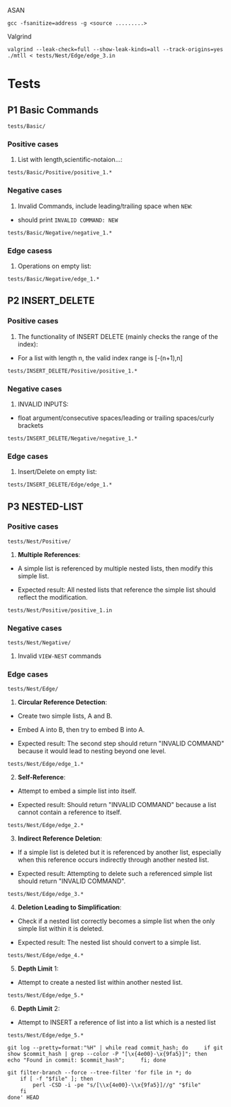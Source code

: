 ASAN
```
gcc -fsanitize=address -g <source .........>
```

Valgrind
```
valgrind --leak-check=full --show-leak-kinds=all --track-origins=yes ./mtll < tests/Nest/Edge/edge_3.in
```

# Tests

## P1 Basic Commands

`tests/Basic/`

### Positive cases

1. List with length,scientific-notaion...:

`tests/Basic/Positive/positive_1.*`

  

### Negative cases

1. Invalid Commands, include leading/trailing space when `NEW`:

- should print `INVALID COMMAND: NEW`

`tests/Basic/Negative/negative_1.*`

  

### Edge casess

1. Operations on empty list:

`tests/Basic/Negative/edge_1.*`

  

## P2 INSERT_DELETE

### Positive cases

1. The functionality of INSERT DELETE (mainly checks the range of the index):

- For a list with length n, the valid index range is [-(n+1),n]

`tests/INSERT_DELETE/Positive/positive_1.*`


### Negative cases

1. INVALID INPUTS:

- float argument/consecutive spaces/leading or trailing spaces/curly brackets

`tests/INSERT_DELETE/Negative/negative_1.*`

  

### Edge cases

1. Insert/Delete on empty list:

`tests/INSERT_DELETE/Edge/edge_1.*`

  

## P3 NESTED-LIST

### Positive cases

`tests/Nest/Positive/`

1. **Multiple References**:

- A simple list is referenced by multiple nested lists, then modify this simple list.

- Expected result: All nested lists that reference the simple list should reflect the modification.

`tests/Nest/Positive/positive_1.in`

  

### Negative cases

`tests/Nest/Negative/`

1. Invalid `VIEW-NEST` commands

### Edge cases

`tests/Nest/Edge/`

1. **Circular Reference Detection**:

- Create two simple lists, A and B.

- Embed A into B, then try to embed B into A.

- Expected result: The second step should return "INVALID COMMAND" because it would lead to nesting beyond one level.

`tests/Nest/Edge/edge_1.*`

  

2. **Self-Reference**:

- Attempt to embed a simple list into itself.

- Expected result: Should return "INVALID COMMAND" because a list cannot contain a reference to itself.

`tests/Nest/Edge/edge_2.*`

  

3. **Indirect Reference Deletion**:

- If a simple list is deleted but it is referenced by another list, especially when this reference occurs indirectly through another nested list.

- Expected result: Attempting to delete such a referenced simple list should return "INVALID COMMAND".

`tests/Nest/Edge/edge_3.*`

  

4. **Deletion Leading to Simplification**:

- Check if a nested list correctly becomes a simple list when the only simple list within it is deleted.

- Expected result: The nested list should convert to a simple list.

`tests/Nest/Edge/edge_4.*`

  

5. **Depth Limit** 1:

- Attempt to create a nested list within another nested list.

`tests/Nest/Edge/edge_5.*`

  

6. **Depth Limit** 2:

- Attempt to INSERT a reference of list into a list which is a nested list

`tests/Nest/Edge/edge_5.*`



```
git log --pretty=format:"%H" | while read commit_hash; do     if git show $commit_hash | grep --color -P "[\x{4e00}-\x{9fa5}]"; then         echo "Found in commit: $commit_hash";     fi; done
```


```
git filter-branch --force --tree-filter 'for file in *; do
    if [ -f "$file" ]; then
        perl -CSD -i -pe "s/[\\x{4e00}-\\x{9fa5}]//g" "$file"
    fi
done' HEAD
```
